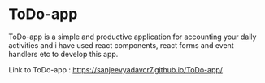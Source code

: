 # ToDo-app
ToDo-app is a simple and productive application for accounting your daily activities and i have used react components, react forms and event handlers etc to develop this app.

Link to ToDo-app : https://sanjeevyadavcr7.github.io/ToDo-app/
